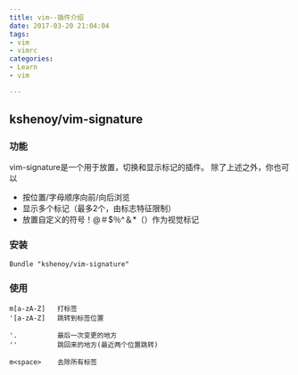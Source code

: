 ```yaml
---
title: vim--插件介绍
date: 2017-03-20 21:04:04
tags: 
- vim 
- vimrc
categories: 
- Learn
- vim 

---
```


## kshenoy/vim-signature

### 功能

vim-signature是一个用于放置，切换和显示标记的插件。
除了上述之外，你也可以
* 按位置/字母顺序向前/向后浏览
* 显示多个标记（最多2个，由标志特征限制）
* 放置自定义的符号！@＃$％^＆*（）作为视觉标记

### 安装
`Bundle "kshenoy/vim-signature"`

### 使用

```
m[a-zA-Z]   打标签
'[a-zA-Z]   跳转到标签位置

'.          最后一次变更的地方
''          跳回来的地方(最近两个位置跳转)

m<space>    去除所有标签

```
